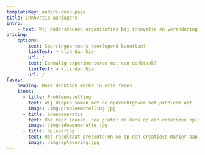 ```yaml
---
templateKey: anders-doen-page
title: Innovatie aanjagers
intro:
    - text: Wij ondersteunen organisaties bij innovatie en verandering. Wij kijken van buiten naar binnen waardoor we creativiteit aanwakkeren binnen organisaties. Door samen te werken met ervaren partners hebben we expertise in verschillende vakgebieden. Zoals organisatieontwikkeling, HR management, coaching, procesverbetering en teamontwikkeling.
pricing:
    options:
      - text: Sparringpartners doorlopend benutten?
        linkText: → klik dan hier
        url: /
      - text: Eenmalig experimenteren met een denktank?
        linkText: → klik dan hier
        url: /
fases:
    heading: Onze denktank werkt in drie fases
    items:
      - title: Probleemstelling
        text: Wij diepen samen met de opdrachtgever het probleem uit.
        image: /img/probleemstelling.jpg
      - title: ideegeneratie
        text: Hoe meer ideeën, hoe groter de kans op een creatieve oplossing. We selecteren de beste ideeën en werken dit uit.
        image: /img/ideegeneratie.jpg
      - title: oplevering
        text: Het resultaat presenteren we op een creatieve manier aan de opdrachtgever.
        image: /img/oplevering.jpg
---
```

